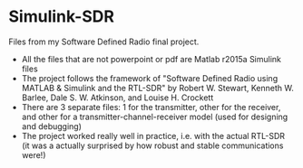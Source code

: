 # Simulink-SDR
Files from my Software Defined Radio final project. 

- All the files that are not powerpoint or pdf are Matlab r2015a Simulink files
- The project follows the framework of "Software Defined Radio using MATLAB & Simulink and the RTL-SDR" by Robert W. Stewart, Kenneth W. Barlee, Dale S. W. Atkinson, and Louise H. Crockett
- There are 3 separate files: 1 for the transmitter, other for the receiver, and other for a transmitter-channel-receiver model (used for designing and debugging)
- The project worked really well in practice, i.e. with the actual RTL-SDR (it was a actually surprised by how robust and stable communications were!)
